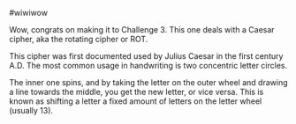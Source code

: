 #wiwiwow

Wow, congrats on making it to Challenge 3. This one deals with a Caesar cipher, aka the rotating cipher or ROT.

This cipher was first documented used by Julius Caesar in the first century A.D. The most common usage in handwriting is two concentric letter circles.

The inner one spins, and by taking the letter on the outer wheel and drawing a line towards the middle, you get the new letter, or vice versa. This is known as shifting a letter a fixed amount of letters on the letter wheel (usually 13).
